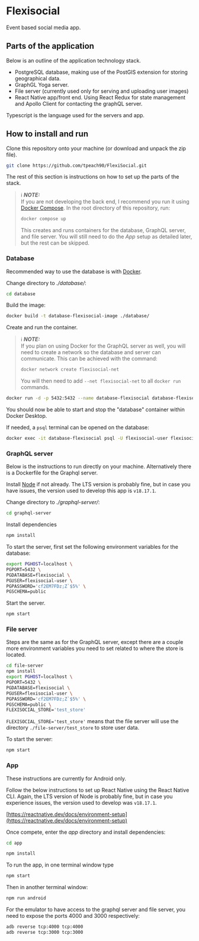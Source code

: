 # Flexisocial

Event based social media app.

## Parts of the application

Below is an outline of the application technology stack.

+ PostgreSQL database, making use of the PostGIS extension for storing geographical data.
+ GraphGL Yoga server.
+ File server (currently used only for serving and uploading user images)
+ React Native app/front end. Using React Redux for state management and Apollo Client for contacting the graphQL server.

Typescript is the language used for the servers and app.

## How to install and run

Clone this repository onto your machine (or download and unpack the zip file).

```bash
git clone https://github.com/tpeach90/FlexiSocial.git
```

The rest of this section is instructions on how to set up the parts of the stack.

> ℹ️ **_NOTE:_**  
> If you are not developing the back end, I recommend you run it using [Docker Compose](https://docs.docker.com/compose/install/).  In the root directory of this repository, run:
> ```bash
> docker compose up
> ```
> This creates and runs containers for the database, GraphQL server, and file server. You will still need to do the *App* setup as detailed later, but the rest can be skipped.

### Database

Recommended way to use the database is with [Docker](https://www.docker.com/products/docker-desktop/).

Change directory to *./database/*:
```bash
cd database
```

Build the image:
```bash
docker build -t database-flexisocial-image ./database/
```

Create and run the container. 

> ℹ️ **_NOTE:_**  
> If you plan on using Docker for the GraphQL server as well, you will need to create a network so the database and server can communicate. This can be achieved with the command:
> ```bash
> docker network create flexisocial-net
> ```
> You will then need to add `--net flexisocial-net` to all `docker run` commands.

```bash
docker run -d -p 5432:5432 --name database-flexisocial database-flexisocial-image
```
You should now be able to start and stop the "database" container within Docker Desktop.

If needed, a `psql` terminal can be opened on the database:

```bash
docker exec -it database-flexisocial psql -U flexisocial-user flexisocial
```

### GraphQL server

Below is the instructions to run directly on your machine. Alternatively there is a Dockerfile for the Graphql server.

Install [Node](https://nodejs.org/en) if not already. The LTS version is probably fine, but in case you have issues, the version used to develop this app is `v18.17.1`.

Change directory to *./graphql-server/*:
```bash
cd graphql-server
```

Install dependencies
```bash
npm install
```

To start the server, first set the following environment variables for the database:
```bash
export PGHOST=localhost \
PGPORT=5432 \
PGDATABASE=flexisocial \
PGUSER=flexisocial-user \
PGPASSWORD='cf2EM7FDz;Z`$5%' \
PGSCHEMA=public
```

Start the server.

```bash
npm start
```

### File server

Steps are the same as for the GraphQL server, except there are a couple more environment variables you need to set related to where the store is located.

```bash
cd file-server
npm install
export PGHOST=localhost \
PGPORT=5432 \
PGDATABASE=flexisocial \
PGUSER=flexisocial-user \
PGPASSWORD='cf2EM7FDz;Z`$5%' \
PGSCHEMA=public \
FLEXISOCIAL_STORE='test_store'
```

`FLEXISOCIAL_STORE='test_store'` means that the file server will use the directory `./file-server/test_store` to store user data.


To start the server:

```bash
npm start
```

### App

These instructions are currently for Android only.

Follow the below instructions to set up React Native using the React Native CLI. Again, the LTS version of Node is probably fine, but in case you experience issues, the version used to develop was `v18.17.1`.

[https://reactnative.dev/docs/environment-setup](https://reactnative.dev/docs/environment-setup)

Once compete, enter the *app* directory and install dependencies:

```bash
cd app
```

```bash
npm install
```

To run the app, in one terminal window type

```bash
npm start
```

Then in another terminal window:
```bash
npm run android
```

For the emulator to have access to the graphql server and file server, you need to expose the ports 4000 and 3000 respectively:
```bash
adb reverse tcp:4000 tcp:4000
adb reverse tcp:3000 tcp:3000
```


